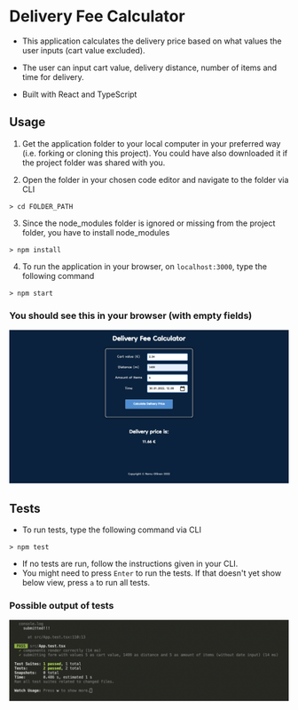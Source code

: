# Delivery Fee Calculator

- This application calculates the delivery price based on what values the user inputs (cart value excluded).
- The user can input cart value, delivery distance, number of items and time for delivery.

- Built with React and TypeScript

## Usage

1. Get the application folder to your local computer in your preferred way (i.e. forking or cloning this project). You could have also downloaded it if the project folder was shared with you.

2. Open the folder in your chosen code editor and navigate to the folder via CLI

```shell
> cd FOLDER_PATH
```

3. Since the node_modules folder is ignored or missing from the project folder, you have to install node_modules

```shell
> npm install
```

4. To run the application in your browser, on `localhost:3000`, type the following command

```shell
> npm start
```

### You should see this in your browser (with empty fields)

![screenshot](screenshot.png)

## Tests

- To run tests, type the following command via CLI

```shell
> npm test
```

- If no tests are run, follow the instructions given in your CLI.
- You might need to press `Enter` to run the tests. If that doesn't yet show below view, press `a` to run all tests.

### Possible output of tests

![screenshot of test results](tests.png)
